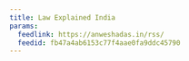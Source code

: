 ```yaml
---
title: Law Explained India
params:
  feedlink: https://anweshadas.in/rss/
  feedid: fb47a4ab6153c77f4aae0fa9ddc45790
---
```

